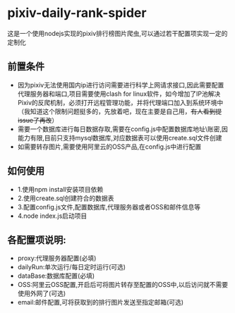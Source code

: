 # pixiv-daily-rank-spider
这是一个使用nodejs实现的pixiv排行榜图片爬虫,可以通过若干配置项实现一定的定制化

## 前置条件
- 因为pixiv无法使用国内ip进行访问需要进行科学上网请求接口,因此需要配置代理服务器和端口,项目需要使用clash for linux软件，如今增加了IP池解决Pixiv的反爬机制，必须打开远程管理功能，并将代理端口加入到系统环境中（我知道这个限制问题挺多的，先放着吧，现在主要是自己用，~~有人看到提issue了再改~~）
- 需要一个数据库进行每日数据存取,需要在config.js中配置数据库地址\账密,因能力有限,目前只支持mysql数据库,对应数据表可以使用create.sql文件创建
- 如需要转存图片,需要使用阿里云的OSS产品,在config.js中进行配置

## 如何使用
- 1.使用npm install安装项目依赖
- 2.使用create.sql创建符合的数据表
- 3.配置config.js文件,配置数据库,代理服务器或者OSS和邮件信息等
- 4.node index.js启动项目

## 各配置项说明:
- proxy:代理服务器配置(必填)
- dailyRun:单次运行/每日定时运行(可选)
- dataBase:数据库配置(必填)
- OSS:阿里云OSS配置,开启后可将图片转存至配置的OSS中,以后访问就不需要使用外网了(可选)
- email:邮件配置,可将获取到的排行图片发送至指定邮箱(可选)
